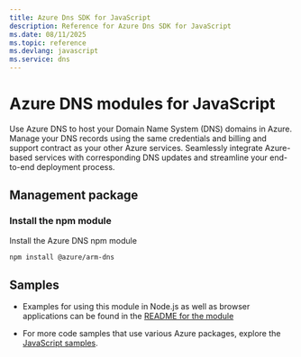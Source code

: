 ```yaml
---
title: Azure Dns SDK for JavaScript
description: Reference for Azure Dns SDK for JavaScript
ms.date: 08/11/2025
ms.topic: reference
ms.devlang: javascript
ms.service: dns
---
```

# Azure DNS modules for JavaScript

Use Azure DNS to host your Domain Name System (DNS) domains in Azure. Manage your DNS records using the same credentials and billing and support contract as your other Azure services. Seamlessly integrate Azure-based services with corresponding DNS updates and streamline your end-to-end deployment process.

## Management package

### Install the npm module

Install the Azure DNS npm module

```bash
npm install @azure/arm-dns
```

## Samples

* Examples for using this module in Node.js as well as browser applications can be found in the [README for the module](https://www.npmjs.com/package/@azure/arm-dns)

* For more code samples that use various Azure packages, explore the [JavaScript samples](https://docs.microsoft.com/samples/browse/?languages=javascript).